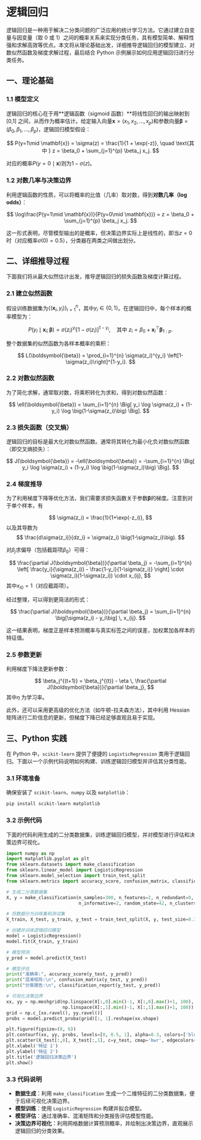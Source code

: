 # 逻辑回归

逻辑回归是一种用于解决二分类问题的广泛应用的统计学习方法。它通过建立自变量与因变量（取 0 或 1）之间的概率关系来实现分类任务，具有模型简单、解释性强和求解高效等优点。本文将从理论基础出发，详细推导逻辑回归的模型建立、对数似然函数及梯度求解过程，最后结合 Python 示例展示如何应用逻辑回归进行分类任务。


## 一、理论基础

### 1.1 模型定义

逻辑回归的核心在于用**逻辑函数（sigmoid 函数）**将线性回归的输出映射到 [0,1] 之间，从而作为概率估计。给定输入向量$\mathbf{x} = (x_1, x_2, \dots, x_p)$和参数向量$\boldsymbol{\beta} = (\beta_0, \beta_1, \dots, \beta_p)$，逻辑回归模型假设：

$$
P(y=1\mid \mathbf{x}) = \sigma(z) = \frac{1}{1 + \exp(-z)}, \quad \text{其中 } z = \beta_0 + \sum_{j=1}^{p} \beta_j x_j.
$$

对应的概率$P(y=0\mid \mathbf{x})$则为$1 - \sigma(z)$。

### 1.2 对数几率与决策边界

利用逻辑函数的性质，可以将概率的比值（几率）取对数，得到**对数几率（log odds）**：

$$
\log\frac{P(y=1\mid \mathbf{x})}{P(y=0\mid \mathbf{x})} = z = \beta_0 + \sum_{j=1}^{p} \beta_j x_j.
$$

这一形式表明，尽管模型输出的是概率，但决策边界实际上是线性的，即当$z = 0$时（对应概率$\sigma(0)=0.5$），分类器在两类之间做出划分。



## 二、详细推导过程

下面我们将从最大似然估计出发，推导逻辑回归的损失函数及梯度计算过程。

### 2.1 建立似然函数

假设训练数据集为$\{(\mathbf{x}_i, y_i)\}_{i=1}^{n}$，其中$y_i \in \{0, 1\}$。在逻辑回归中，每个样本的概率模型为：

$$
P(y_i\mid \mathbf{x}_i; \boldsymbol{\beta}) = \sigma(z_i)^{y_i} \left[1 - \sigma(z_i)\right]^{1-y_i}, \quad \text{其中 } z_i = \beta_0 + \mathbf{x}_i^\top \boldsymbol{\beta}_{1:p}.
$$

整个数据集的似然函数为各样本概率的乘积：

$$
L(\boldsymbol{\beta}) = \prod_{i=1}^{n} \sigma(z_i)^{y_i} \left[1-\sigma(z_i)\right]^{1-y_i}.
$$

### 2.2 对数似然函数

为了简化求解，通常取对数，将乘积转化为求和，得到对数似然函数：

$$
\ell(\boldsymbol{\beta}) = \sum_{i=1}^{n} \Big[ y_i \log \sigma(z_i) + (1-y_i) \log \big(1-\sigma(z_i)\big) \Big].
$$

### 2.3 损失函数（交叉熵）

逻辑回归的目标是最大化对数似然函数。通常将其转化为最小化负对数似然函数（即交叉熵损失）：

$$
J(\boldsymbol{\beta}) = -\ell(\boldsymbol{\beta}) = -\sum_{i=1}^{n} \Big[ y_i \log \sigma(z_i) + (1-y_i) \log \big(1-\sigma(z_i)\big) \Big].
$$

### 2.4 梯度推导

为了利用梯度下降等优化方法，我们需要求损失函数关于参数$\boldsymbol{\beta}$的梯度。注意到对于单个样本，有

$$
\sigma(z_i) = \frac{1}{1+\exp(-z_i)},
$$
以及其导数为
$$
\frac{d\sigma(z_i)}{dz_i} = \sigma(z_i) \big(1-\sigma(z_i)\big).
$$

对$\beta_j$求偏导（包括截距项$\beta_0$）可得：

$$
\frac{\partial J(\boldsymbol{\beta})}{\partial \beta_j} = -\sum_{i=1}^{n} \left[ \frac{y_i}{\sigma(z_i)} - \frac{1-y_i}{1-\sigma(z_i)} \right] \cdot \sigma(z_i)(1-\sigma(z_i)) \cdot x_{ij},
$$
其中$x_{i0} = 1$（对应截距项）。

经过整理，可以得到更简洁的形式：

$$
\frac{\partial J(\boldsymbol{\beta})}{\partial \beta_j} = \sum_{i=1}^{n} \big[\sigma(z_i) - y_i\big] \, x_{ij}.
$$

这一结果表明，梯度正是样本预测概率与真实标签之间的误差，加权累加各样本的特征值。

### 2.5 参数更新

利用梯度下降法更新参数：

$$
\beta_j^{(t+1)} = \beta_j^{(t)} - \eta \, \frac{\partial J(\boldsymbol{\beta})}{\partial \beta_j},
$$
其中$\eta$ 为学习率。

此外，还可以采用更高级的优化方法（如牛顿-拉夫森方法），其中利用 Hessian 矩阵进行二阶信息的更新，但梯度下降已经足够直观且易于实现。



## 三、Python 实践

在 Python 中，`scikit-learn` 提供了便捷的 `LogisticRegression` 类用于逻辑回归。下面以一个示例代码说明如何构建、训练逻辑回归模型并评估其分类性能。

### 3.1 环境准备

确保安装了 `scikit-learn`、`numpy` 以及 `matplotlib`：
```bash
pip install scikit-learn matplotlib
```

### 3.2 示例代码

下面的代码利用生成的二分类数据集，训练逻辑回归模型，并对模型进行评估和决策边界可视化。

```python
import numpy as np
import matplotlib.pyplot as plt
from sklearn.datasets import make_classification
from sklearn.linear_model import LogisticRegression
from sklearn.model_selection import train_test_split
from sklearn.metrics import accuracy_score, confusion_matrix, classification_report

# 生成二分类数据集
X, y = make_classification(n_samples=300, n_features=2, n_redundant=0,
                           n_informative=2, random_state=42, n_clusters_per_class=1)

# 将数据分为训练集和测试集
X_train, X_test, y_train, y_test = train_test_split(X, y, test_size=0.3, random_state=42)

# 创建并训练逻辑回归模型
model = LogisticRegression()
model.fit(X_train, y_train)

# 模型预测
y_pred = model.predict(X_test)

# 模型评估
print("准确率:", accuracy_score(y_test, y_pred))
print("混淆矩阵:\n", confusion_matrix(y_test, y_pred))
print("分类报告:\n", classification_report(y_test, y_pred))

# 可视化决策边界
xx, yy = np.meshgrid(np.linspace(X[:,0].min()-1, X[:,0].max()+1, 100),
                     np.linspace(X[:,1].min()-1, X[:,1].max()+1, 100))
grid = np.c_[xx.ravel(), yy.ravel()]
probs = model.predict_proba(grid)[:, 1].reshape(xx.shape)

plt.figure(figsize=(8, 6))
plt.contourf(xx, yy, probs, levels=[0, 0.5, 1], alpha=0.3, colors=['blue', 'red'])
plt.scatter(X_test[:,0], X_test[:,1], c=y_test, cmap='bwr', edgecolors='k')
plt.xlabel('特征 1')
plt.ylabel('特征 2')
plt.title('逻辑回归决策边界')
plt.show()
```

### 3.3 代码说明

- **数据生成**：利用 `make_classification` 生成一个二维特征的二分类数据集，便于后续可视化决策边界。  
- **模型训练**：使用 `LogisticRegression` 构建并拟合模型。  
- **模型评估**：通过准确率、混淆矩阵和分类报告评估模型性能。  
- **决策边界可视化**：利用网格数据计算预测概率，并绘制出决策边界，直观展示逻辑回归的分类效果。

